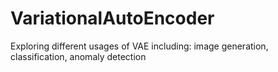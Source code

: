 # VariationalAutoEncoder
Exploring different usages of VAE including: image generation, classification, anomaly detection

